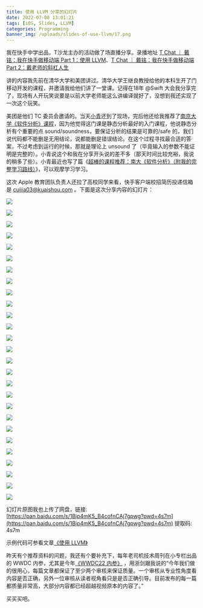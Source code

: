 ```yaml
---
title: 使用 LLVM 分享的幻灯片
date: 2022-07-08 13:01:21
tags: [iOS, Slides, LLVM]
categories: Programming
banner_img: /uploads/slides-of-use-llvm/17.png
---
```

我在快手中学出品，T沙龙主办的活动做了场直播分享。录播地址 [T Chat ｜ 戴铭：我在快手做移动端 Part 1：使用 LLVM](https://www.bilibili.com/video/BV18T411g7HC)、[T Chat ｜ 戴铭：我在快手做移动端 Part 2：戴老师的斜杠人生](https://www.bilibili.com/video/BV1Sf4y1d7W2)

讲的内容我先前在清华大学和美团讲过。清华大学王继良教授给他的本科生开了门移动开发的课程，并邀请我给他们讲了一堂课。记得在18年 @Swift 大会我分享完了，现场有人开玩笑说要是以前大学老师能这么讲编译就好了，没想到我还实现了一次这个玩笑。

美团是他们 TC 委员会邀请的。当天[小青](https://dianqk.blog/)还到了现场，完后他还给我推荐了[南京大学《软件分析》课程](https://www.bilibili.com/video/BV1b7411K7P4?vd_source=3f850052f68097e13e2f13e9353f3d1c)，因为他觉得这门课是静态分析最好的入门课程，他说静态分析有个重要的点 sound/soundness，要保证分析的结果是可靠的/safe 的，我们说代码都不能删是无用结论，说都能删是错误结论。在这个过程寻找最合适的答案，不过考虑到运行的时候，那就是理论上 unsound 了（毕竟输入的参数不能证明是完整的）。小青说这个和我在分享开头说的差不多（那天时间比较充裕，我说的稍多了些）。小青最近也写了篇《[超棒的课程推荐：南大《软件分析》（附我的完整学习路线）](https://dianqk.blog/2022/07/17/tai-e/)》，可以观摩学习学习。

这次 Apple 教育团队负责人还拉了高校同学来看，快手客户端校招简历投递信箱是 cuijia03@kuaishou.com 。下面是这次分享内容的幻灯片：

![](/uploads/slides-of-use-llvm/01.png)

![](/uploads/slides-of-use-llvm/02.png)

![](/uploads/slides-of-use-llvm/03.png)

![](/uploads/slides-of-use-llvm/04.png)

![](/uploads/slides-of-use-llvm/05.png)

![](/uploads/slides-of-use-llvm/06.png)

![](/uploads/slides-of-use-llvm/07.png)

![](/uploads/slides-of-use-llvm/08.png)

![](/uploads/slides-of-use-llvm/09.png)

![](/uploads/slides-of-use-llvm/10.png)

![](/uploads/slides-of-use-llvm/11.png)

![](/uploads/slides-of-use-llvm/12.png)

![](/uploads/slides-of-use-llvm/13.png)

![](/uploads/slides-of-use-llvm/14.png)

![](/uploads/slides-of-use-llvm/15.png)

![](/uploads/slides-of-use-llvm/16.png)

![](/uploads/slides-of-use-llvm/17.png)

![](/uploads/slides-of-use-llvm/18.png)

![](/uploads/slides-of-use-llvm/19.png)

![](/uploads/slides-of-use-llvm/20.png)

![](/uploads/slides-of-use-llvm/21.png)

![](/uploads/slides-of-use-llvm/22.png)

![](/uploads/slides-of-use-llvm/23.png)

![](/uploads/slides-of-use-llvm/24.png)

![](/uploads/slides-of-use-llvm/25.png)

![](/uploads/slides-of-use-llvm/26.png)

![](/uploads/slides-of-use-llvm/27.png)

幻灯片原图我也上传了网盘，链接: [https://pan.baidu.com/s/1Bip4mK5_B4cofnCAj7gpwg?pwd=4s7m](https://pan.baidu.com/s/1Bip4mK5_B4cofnCAj7gpwg?pwd=4s7m) 提取码: 4s7m

示例代码可参看文章[《使用 LLVM》](https://ming1016.github.io/2022/06/10/use-llvm/)

昨天有个推荐资料的问题，我还有个要补充下，每年老司机技术周刊在小专栏出品的 WWDC 内参，尤其是今年[《WWDC22 内参》](https://xiaozhuanlan.com/wwdc22) ，用浙剑跟我说的“今年我们做的很用心，每篇文章都保证了至少两个审核来保证质量。一个审核从专业性角度看内容是否正确，另外一位审核从读者视角看只是是否正确引导。目前发布的每一篇都质量非常高，大部分内容都已经超越视频原本的内容了。”

买买买吧。


